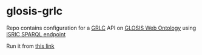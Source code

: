 # glosis-grlc

Repo contains configuration for a [GRLC](http://grlc.io/) API on [GLOSIS Web Ontology](https://github.com/glosis-ld/glosis) using [ISRIC SPARQL endpoint](https://virtuoso.isric.org/sparql)

Run it from [this link](https://grlc.io/api/pvgenuchten/glosis-grlc)
